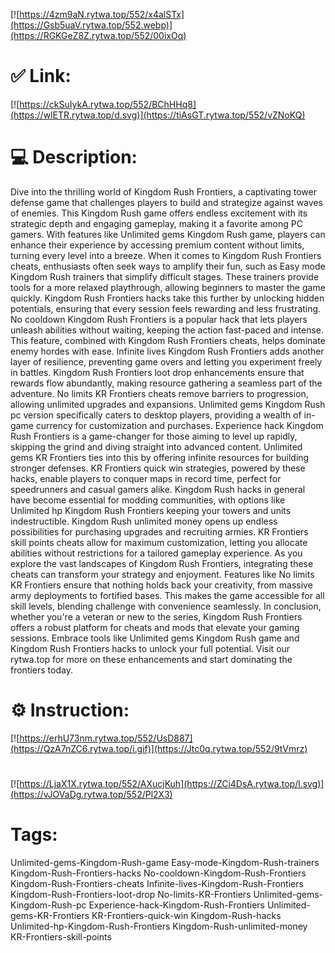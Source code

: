 [![https://4zm9aN.rytwa.top/552/x4alSTx](https://Gsb5uaV.rytwa.top/552.webp)](https://RGKGeZ8Z.rytwa.top/552/00ixOq)
# ✅ Link:
[![https://ckSuIykA.rytwa.top/552/BChHHq8](https://wlETR.rytwa.top/d.svg)](https://tiAsGT.rytwa.top/552/vZNoKQ)
# 💻 Description:
Dive into the thrilling world of Kingdom Rush Frontiers, a captivating tower defense game that challenges players to build and strategize against waves of enemies. This Kingdom Rush game offers endless excitement with its strategic depth and engaging gameplay, making it a favorite among PC gamers. With features like Unlimited gems Kingdom Rush game, players can enhance their experience by accessing premium content without limits, turning every level into a breeze.
When it comes to Kingdom Rush Frontiers cheats, enthusiasts often seek ways to amplify their fun, such as Easy mode Kingdom Rush trainers that simplify difficult stages. These trainers provide tools for a more relaxed playthrough, allowing beginners to master the game quickly. Kingdom Rush Frontiers hacks take this further by unlocking hidden potentials, ensuring that every session feels rewarding and less frustrating.
No cooldown Kingdom Rush Frontiers is a popular hack that lets players unleash abilities without waiting, keeping the action fast-paced and intense. This feature, combined with Kingdom Rush Frontiers cheats, helps dominate enemy hordes with ease. Infinite lives Kingdom Rush Frontiers adds another layer of resilience, preventing game overs and letting you experiment freely in battles.
Kingdom Rush Frontiers loot drop enhancements ensure that rewards flow abundantly, making resource gathering a seamless part of the adventure. No limits KR Frontiers cheats remove barriers to progression, allowing unlimited upgrades and expansions. Unlimited gems Kingdom Rush pc version specifically caters to desktop players, providing a wealth of in-game currency for customization and purchases.
Experience hack Kingdom Rush Frontiers is a game-changer for those aiming to level up rapidly, skipping the grind and diving straight into advanced content. Unlimited gems KR Frontiers ties into this by offering infinite resources for building stronger defenses. KR Frontiers quick win strategies, powered by these hacks, enable players to conquer maps in record time, perfect for speedrunners and casual gamers alike.
Kingdom Rush hacks in general have become essential for modding communities, with options like Unlimited hp Kingdom Rush Frontiers keeping your towers and units indestructible. Kingdom Rush unlimited money opens up endless possibilities for purchasing upgrades and recruiting armies. KR Frontiers skill points cheats allow for maximum customization, letting you allocate abilities without restrictions for a tailored gameplay experience.
As you explore the vast landscapes of Kingdom Rush Frontiers, integrating these cheats can transform your strategy and enjoyment. Features like No limits KR Frontiers ensure that nothing holds back your creativity, from massive army deployments to fortified bases. This makes the game accessible for all skill levels, blending challenge with convenience seamlessly.
In conclusion, whether you're a veteran or new to the series, Kingdom Rush Frontiers offers a robust platform for cheats and mods that elevate your gaming sessions. Embrace tools like Unlimited gems Kingdom Rush game and Kingdom Rush Frontiers hacks to unlock your full potential. Visit our rytwa.top for more on these enhancements and start dominating the frontiers today.

# ⚙️ Instruction:
[![https://erhU73nm.rytwa.top/552/UsD887](https://QzA7nZC6.rytwa.top/i.gif)](https://Jtc0q.rytwa.top/552/9tVmrz)
#
[![https://LjaX1X.rytwa.top/552/AXucjKuh](https://ZCi4DsA.rytwa.top/l.svg)](https://vJOVaDg.rytwa.top/552/Pl2X3)
# Tags:
Unlimited-gems-Kingdom-Rush-game Easy-mode-Kingdom-Rush-trainers Kingdom-Rush-Frontiers-hacks No-cooldown-Kingdom-Rush-Frontiers Kingdom-Rush-Frontiers-cheats Infinite-lives-Kingdom-Rush-Frontiers Kingdom-Rush-Frontiers-loot-drop No-limits-KR-Frontiers Unlimited-gems-Kingdom-Rush-pc Experience-hack-Kingdom-Rush-Frontiers Unlimited-gems-KR-Frontiers KR-Frontiers-quick-win Kingdom-Rush-hacks Unlimited-hp-Kingdom-Rush-Frontiers Kingdom-Rush-unlimited-money KR-Frontiers-skill-points





